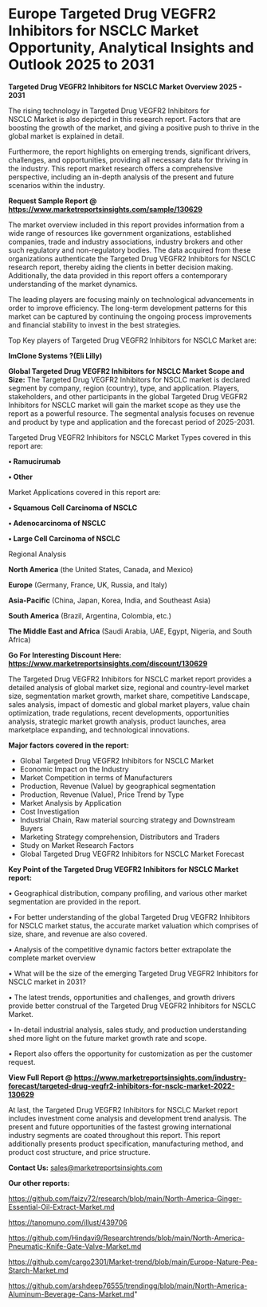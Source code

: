 # Europe Targeted Drug VEGFR2 Inhibitors for NSCLC Market Opportunity, Analytical Insights and Outlook 2025 to 2031

<Strong> Targeted Drug VEGFR2 Inhibitors for NSCLC Market Overview 2025 - 2031</strong>

The rising technology in Targeted Drug VEGFR2 Inhibitors for NSCLC Market is also depicted in this research report. Factors that are boosting the growth of the market, and giving a positive push to thrive in the global market is explained in detail.

Furthermore, the report highlights on emerging trends, significant drivers, challenges, and opportunities, providing all necessary data for thriving in the industry. This report market research offers a comprehensive perspective, including an in-depth analysis of the present and future scenarios within the industry.

<strong>Request Sample Report @ <a href=https://www.marketreportsinsights.com/sample/130629>https://www.marketreportsinsights.com/sample/130629</a></strong>

The market overview included in this report provides information from a wide range of resources like government organizations, established companies, trade and industry associations, industry brokers and other such regulatory and non-regulatory bodies. The data acquired from these organizations authenticate the Targeted Drug VEGFR2 Inhibitors for NSCLC research report, thereby aiding the clients in better decision making. Additionally, the data provided in this report offers a contemporary understanding of the market dynamics.

The leading players are focusing mainly on technological advancements in order to improve efficiency. The long-term development patterns for this market can be captured by continuing the ongoing process improvements and financial stability to invest in the best strategies.

Top Key players of Targeted Drug VEGFR2 Inhibitors for NSCLC Market are:

<strong>ImClone Systems ?(Eli Lilly)</strong>

<strong><b>Global Targeted Drug VEGFR2 Inhibitors for NSCLC Market Scope and Size:</b></strong>
The Targeted Drug VEGFR2 Inhibitors for NSCLC market is declared segment by company, region (country), type, and application. Players, stakeholders, and other participants in the global Targeted Drug VEGFR2 Inhibitors for NSCLC market will gain the market scope as they use the report as a powerful resource. The segmental analysis focuses on revenue and product by type and application and the forecast period of 2025-2031.

Targeted Drug VEGFR2 Inhibitors for NSCLC Market Types covered in this report are:

<strong>• Ramucirumab

• Other</strong>

Market Applications covered in this report are:

<strong>• Squamous Cell Carcinoma of NSCLC

• Adenocarcinoma of NSCLC

• Large Cell Carcinoma of NSCLC</strong> 

Regional Analysis

<strong>North America</strong> (the United States, Canada, and Mexico)

<strong>Europe</strong> (Germany, France, UK, Russia, and Italy)

<strong>Asia-Pacific</strong> (China, Japan, Korea, India, and Southeast Asia)

<strong>South America</strong> (Brazil, Argentina, Colombia, etc.)

<strong>The Middle East and Africa</strong> (Saudi Arabia, UAE, Egypt, Nigeria, and South Africa)

<strong>Go For Interesting Discount Here: <a href=https://www.marketreportsinsights.com/discount/130629>https://www.marketreportsinsights.com/discount/130629</a></strong>

The Targeted Drug VEGFR2 Inhibitors for NSCLC market report provides a detailed analysis of global market size, regional and country-level market size, segmentation market growth, market share, competitive Landscape, sales analysis, impact of domestic and global market players, value chain optimization, trade regulations, recent developments, opportunities analysis, strategic market growth analysis, product launches, area marketplace expanding, and technological innovations.

<strong><b>Major factors covered in the report:</b></strong>
<ul>
  <li>Global Targeted Drug VEGFR2 Inhibitors for NSCLC Market </li>
  <li>Economic Impact on the Industry</li>
  <li>Market Competition in terms of Manufacturers</li>
  <li>Production, Revenue (Value) by geographical segmentation</li>
  <li>Production, Revenue (Value), Price Trend by Type</li>
  <li>Market Analysis by Application</li>
  <li>Cost Investigation</li>
  <li>Industrial Chain, Raw material sourcing strategy and Downstream Buyers</li>
  <li>Marketing Strategy comprehension, Distributors and Traders</li>
  <li>Study on Market Research Factors</li>
  <li>Global Targeted Drug VEGFR2 Inhibitors for NSCLC Market Forecast</li>
</ul>

<strong><b>Key Point of the Targeted Drug VEGFR2 Inhibitors for NSCLC Market report:</b></strong>

• Geographical distribution, company profiling, and various other market segmentation are provided in the report.

• For better understanding of the global Targeted Drug VEGFR2 Inhibitors for NSCLC market status, the accurate market valuation which comprises of size, share, and revenue are also covered.

• Analysis of the competitive dynamic factors better extrapolate the complete market overview

• What will be the size of the emerging Targeted Drug VEGFR2 Inhibitors for NSCLC market in 2031?

• The latest trends, opportunities and challenges, and growth drivers provide better construal of the Targeted Drug VEGFR2 Inhibitors for NSCLC Market.

• In-detail industrial analysis, sales study, and production understanding shed more light on the future market growth rate and scope.

• Report also offers the opportunity for customization as per the customer request.

<strong><b>View Full Report @ <a href=https://www.marketreportsinsights.com/industry-forecast/targeted-drug-vegfr2-inhibitors-for-nsclc-market-2022-130629>https://www.marketreportsinsights.com/industry-forecast/targeted-drug-vegfr2-inhibitors-for-nsclc-market-2022-130629</a></b></strong>


At last, the Targeted Drug VEGFR2 Inhibitors for NSCLC Market report includes investment come analysis and development trend analysis. The present and future opportunities of the fastest growing international industry segments are coated throughout this report. This report additionally presents product specification, manufacturing method, and product cost structure, and price structure.

<strong>Contact Us:</strong>
sales@marketreportsinsights.com

<strong>Our other reports:</strong>

<a href=https://github.com/faizy72/research/blob/main/North-America-Ginger-Essential-Oil-Extract-Market.md>https://github.com/faizy72/research/blob/main/North-America-Ginger-Essential-Oil-Extract-Market.md</a>

<a href=https://tanomuno.com/illust/439706>https://tanomuno.com/illust/439706</a>

<a href=https://github.com/Hindavi9/Researchtrends/blob/main/North-America-Pneumatic-Knife-Gate-Valve-Market.md>https://github.com/Hindavi9/Researchtrends/blob/main/North-America-Pneumatic-Knife-Gate-Valve-Market.md</a>

<a href=https://github.com/cargo2301/Market-trend/blob/main/Europe-Nature-Pea-Starch-Market.md>https://github.com/cargo2301/Market-trend/blob/main/Europe-Nature-Pea-Starch-Market.md</a>

<a href=https://github.com/arshdeep76555/trendingg/blob/main/North-America-Aluminum-Beverage-Cans-Market.md>https://github.com/arshdeep76555/trendingg/blob/main/North-America-Aluminum-Beverage-Cans-Market.md</a>"

